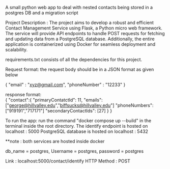 A small python web app to deal with nested contacts being stored in a postgres DB and a migration script

Project Description : The project aims to develop a robust and efficient Contact Management Service using Flask, a Python micro web framework. The service will provide API endpoints to handle POST requests for fetching and updating data from a PostgreSQL database. Additionally, the entire application is containerized using Docker for seamless deployment and scalability.

requirements.txt consists of all the dependencies for this project.

Request format: the request body should be in a JSON format as given below 

{
"email" : "xyz@gmail.com",
"phoneNumber" : "12233"
}

response format: 	
		{
			"contact":{
				"primaryContatctId": 11,
				"emails": ["george@hillvalley.edu","biffsucks@hillvalley.edu"]
				"phoneNumbers": ["919191","717171"]
				"secondaryContactIds": [27]
		}
	}



To run the app: run the command "docker compose up --build" in the terminal inside the root directory.
The identify endpoint is hosted on localhost : 5000
PostgreSQL database is hosted on localhost : 5432

**note : both services are hosted inside docker

db_name = postgres,
Username = postgres,
password = postgres

Link : localhost:5000/contact/identify
HTTP Method : POST





